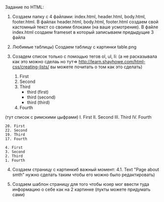 Задание по HTML:

1. Создаем папку с 4 файлами: index.html, header.html, body.html, footer.html. В файлах header.html, body.html, footer.html
создаем свой кастомный текст со своими блоками (на ваше усмотрение). В файле index.html создаем frameset в который записываем
предыдущие 3 файла

2. Любимые таблицы) Создаем таблицу с картинки table.png

3. Созадем список только с помощью тегов ol, ul, li: (a не расказывала как это можно сделаь
но тут=> http://learn.shayhowe.com/html-css/creating-lists/
вы можете почитать о том как это сделать)

    1. First
    2. Second
    3. Third
        - third (first)
        - third (second)
        - third (third)
    4. Fourth

 (тут список с римскими цыфрами)
    I. First
    II. Second
    III. Third
    IV. Fourth

    20. First
    22. Second
    19. Third
    17. Fourth

    4. First
    3. Second
    2. Third
    1. Fourth

4. Создаем страницу с картинкиб важный момент:
    4.1. Text "Page about smth" нужно сделать таким чтобы его можно было редактировать)

5. Создаем шаблон страницу для того чтобы юзер мог ввести туда информацию о себе как на 2 картинке (пукты можете придумать сами)
